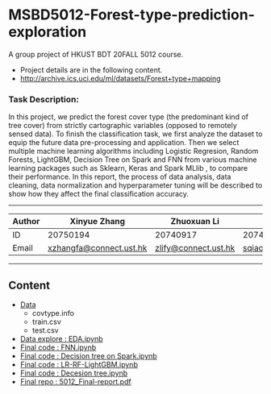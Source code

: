 # MSBD5012-Forest-type-prediction-exploration
A group project of HKUST BDT 20FALL 5012 course.
* Project details are in the following content.
* http://archive.ics.uci.edu/ml/datasets/Forest+type+mapping
### Task Description:
In this project, we predict the forest cover type (the predominant kind of tree cover) from strictly cartographic variables (opposed to remotely sensed data). To finish the classification task, we first analyze the dataset to equip the future data pre-processing and application. Then we select multiple machine learning algorithms including Logistic Regresion, Random Forests, LightGBM, Decision Tree on Spark and FNN from various machine learning packages such as Sklearn, Keras and Spark MLlib , to compare their performance. In this report, the process of data analysis, data cleaning, data normalization and hyperparameter tuning will be described to show how they affect the final classification accuracy.

****
	
|Author|Xinyue Zhang|Zhuoxuan Li|Shuyu Qiao|
|---|---|---|---
|ID|20750194|20740917|20747563|
|Email|xzhangfa@connect.ust.hk|zlify@connect.ust.hk|sqiaoac@connect.ust.hk|

****
## Content
* [Data](#Data)
    * covtype.info 
    * train.csv
    * test.csv
* [Data explore : EDA.ipynb](#dd)
* [Final code : FNN.ipynb](#dd)
* [Final code : Decision tree on Spark.ipynb](#dd)
* [Final code : LR-RF-LightGBM.ipynb](#文本)
* [Final code : Decesion tree.ipynb](#文本)
* [Final repo : 5012_Final-report.pdf](#文本)
